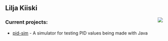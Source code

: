 ## Lilja Kiiski

 <img align="right" src="https://github-readme-stats.vercel.app/api/top-langs/?username=LiljaKiiski&layout=compact&langs_count=5" />

### Current projects:
- [pid-sim](https://github.com/LiljaKiiski/pid-sim) - A simulator for testing PID values being made with Java
